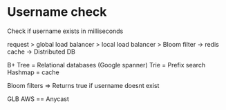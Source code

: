 Username check
==============

Check if username exists in milliseconds

request > global load balancer > local load balancer > Bloom filter -> redis cache -> Distributed DB


B+ Tree = Relational databases (Google spanner)
Trie = Prefix search
Hashmap = cache

Bloom filters => Returns true if username doesnt exist


GLB AWS == Anycast